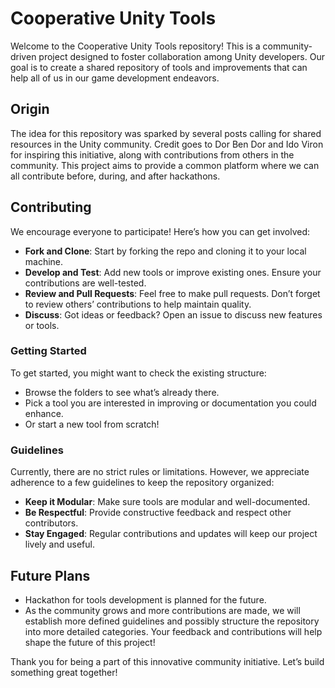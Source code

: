 # Cooperative Unity Tools

Welcome to the Cooperative Unity Tools repository! This is a community-driven project designed to foster collaboration among Unity developers. Our goal is to create a shared repository of tools and improvements that can help all of us in our game development endeavors.

## Origin

The idea for this repository was sparked by several posts calling for shared resources in the Unity community. Credit goes to Dor Ben Dor and Ido Viron for inspiring this initiative, along with contributions from others in the community. This project aims to provide a common platform where we can all contribute before, during, and after hackathons.

## Contributing

We encourage everyone to participate! Here’s how you can get involved:

- **Fork and Clone**: Start by forking the repo and cloning it to your local machine.
- **Develop and Test**: Add new tools or improve existing ones. Ensure your contributions are well-tested.
- **Review and Pull Requests**: Feel free to make pull requests. Don’t forget to review others’ contributions to help maintain quality.
- **Discuss**: Got ideas or feedback? Open an issue to discuss new features or tools.

### Getting Started

To get started, you might want to check the existing structure:
- Browse the folders to see what’s already there.
- Pick a tool you are interested in improving or documentation you could enhance.
- Or start a new tool from scratch!

### Guidelines

Currently, there are no strict rules or limitations. However, we appreciate adherence to a few guidelines to keep the repository organized:
- **Keep it Modular**: Make sure tools are modular and well-documented.
- **Be Respectful**: Provide constructive feedback and respect other contributors.
- **Stay Engaged**: Regular contributions and updates will keep our project lively and useful.

## Future Plans

- Hackathon for tools development is planned for the future.
- As the community grows and more contributions are made, we will establish more defined guidelines and possibly structure the repository into more detailed categories. Your feedback and contributions will help shape the future of this project!

Thank you for being a part of this innovative community initiative. Let’s build something great together!
